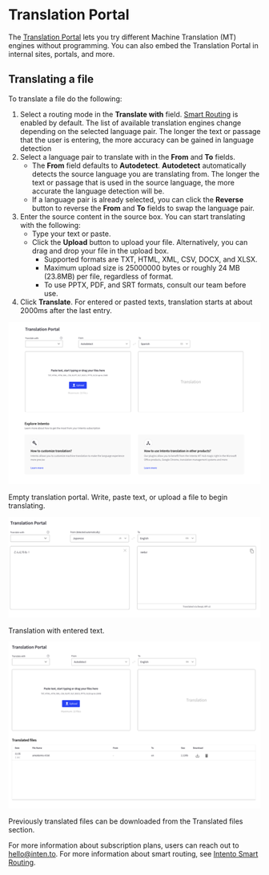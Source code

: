 # Translation Portal

The [Translation Portal](https://portal.inten.to/) lets you try different Machine Translation (MT) engines without programming. You can also embed the Translation Portal in internal sites, portals, and more.

## Translating a file

To translate a file do the following:

1. Select a routing mode in the **Translate with** field. [Smart Routing](smart-routing) is enabled by default. The list of available translation engines change depending on the selected language pair. The longer the text or passage that the user is entering, the more accuracy can be gained in language detection
2. Select a language pair to translate with in the **From** and **To** fields.
   - The **From** field defaults to **Autodetect**. **Autodetect** automatically detects the source language you are translating from. The longer the text or passage that is used in the source language, the more accurate the language detection will be.
   - If a language pair is already selected, you can click the **Reverse** button to reverse the **From** and **To** fields to swap the language pair.
3. Enter the source content in the source box. You can start translating with the following:
   - Type your text or paste.
   - Click the **Upload** button to upload your file. Alternatively, you can drag and drop your file in the upload box.
     - Supported formats are TXT, HTML, XML, CSV, DOCX, and XLSX.
     - Maximum upload size is 25000000 bytes or roughly 24 MB (23.8MB) per file, regardless of format.
     - To use PPTX, PDF, and SRT formats, consult our team before use.
4. Click **Translate**. For entered or pasted texts, translation starts at about 2000ms after the last entry.

![Empty portal](assets/20250117_120046_Monosnap_Translation+Portal+2025-01-17+11-53-04.png)

Empty translation portal. Write, paste text, or upload a file to begin translating.



![](assets/20250117_142605_TranslationPortal-2025-01-17_14-24-57.png)

Translation with entered text.


![](assets/20250117_125616_TranslationPortal-2025-01-17_12-54-24.png)

Previously translated files can be downloaded from the Translated files section.

For more information about subscription plans, users can reach out to [hello@inten.to](mailto:hello@inten.to). For more information about smart routing, see [Intento Smart Routing](smart-routing).
